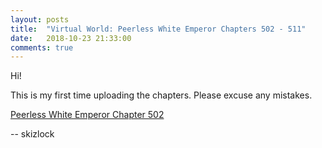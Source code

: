 ```yaml
---
layout: posts
title:  "Virtual World: Peerless White Emperor Chapters 502 - 511"
date:   2018-10-23 21:33:00
comments: true
---
```


Hi!

This is my first time uploading the chapters. Please excuse any mistakes.

[Peerless White Emperor Chapter 502][vwpwe0502]

-- skizlock

[vwpwe0502]: {{site.url}}/translations/vwpwe/0502